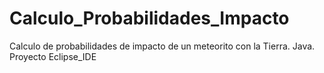 # Calculo_Probabilidades_Impacto
Calculo de probabilidades de impacto de un meteorito con la Tierra. Java. Proyecto Eclipse_IDE
